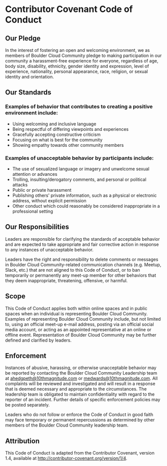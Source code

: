 # Contributor Covenant Code of Conduct

## Our Pledge

In the interest of fostering an open and welcoming environment, we as members of Boulder Cloud Community pledge to making participation in our community a harassment-free experience for everyone, regardless of age, body size, disability, ethnicity, gender identity and expression, level of experience, nationality, personal appearance, race, religion, or sexual identity and orientation.

## Our Standards

### Examples of behavior that contributes to creating a positive environment include:

*   Using welcoming and inclusive language
*   Being respectful of differing viewpoints and experiences
*   Gracefully accepting constructive criticism
*   Focusing on what is best for the community
*   Showing empathy towards other community members

### Examples of unacceptable behavior by participants include:

*   The use of sexualized language or imagery and unwelcome sexual attention or advances
*   Trolling, insulting/derogatory comments, and personal or political attacks
*   Public or private harassment
*   Publishing others' private information, such as a physical or electronic address, without explicit permission
*   Other conduct which could reasonably be considered inappropriate in a professional setting

## Our Responsibilities

Leaders are responsible for clarifying the standards of acceptable behavior and are expected to take appropriate and fair corrective action in response to any instances of unacceptable behavior.

Leaders have the right and responsibility to delete comments or messages in Boulder Cloud Community-related communication channels (e.g. Meetup, Slack, etc.) that are not aligned to this Code of Conduct, or to ban temporarily or permanently any meet-up member for other behaviors that they deem inappropriate, threatening, offensive, or harmful.

## Scope

This Code of Conduct applies both within online spaces and in public spaces when an individual is representing Boulder Cloud Community. Examples of representing Boulder Cloud Community include, but not limited to, using an official meet-up e-mail address, posting via an official social media account, or acting as an appointed representative at an online or offline event. Representation of Boulder Cloud Community may be further defined and clarified by leaders.

## Enforcement

Instances of abusive, harassing, or otherwise unacceptable behavior may be reported by contacting the Boulder Cloud Community Leadership team at ahedgpeth@10thmagnitude.com or medwards@10thmagnitude.com. All complaints will be reviewed and investigated and will result in a response that is deemed necessary and appropriate to the circumstances. The leadership team is obligated to maintain confidentiality with regard to the reporter of an incident. Further details of specific enforcement policies may be posted separately.

Leaders who do not follow or enforce the Code of Conduct in good faith may face temporary or permanent repercussions as determined by other members of the Boulder Cloud Community leadership team.

## Attribution

This Code of Conduct is adapted from the Contributor Covenant, version 1.4, available at <http://contributor-covenant.org/version/1/4>.